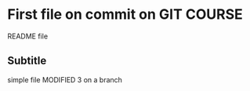 # First file on commit on GIT COURSE

README file

## Subtitle 

simple file MODIFIED 3 on a branch

